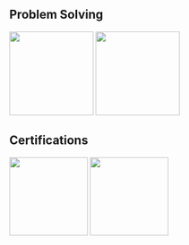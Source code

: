 ## Problem Solving
<img src="http://mazassumnida.wtf/api/v2/generate_badge?boj=dr_kiwi" height="150px"> <img src="https://leetcard.jacoblin.cool/jdrae" height="150px">

## Certifications
<a href="https://www.credly.com/badges/a979b5ff-df01-4075-9447-5572e5de4031"><img src="https://images.credly.com/size/680x680/images/0e284c3f-5164-4b21-8660-0d84737941bc/image.png" width="140px"></a> <a href="https://www.credly.com/badges/dd7de6d7-e167-4986-afb3-a467f232f072"><img src="https://images.credly.com/size/680x680/images/8b8ed108-e77d-4396-ac59-2504583b9d54/cka_from_cncfsite__281_29.png" width="140px"></a>
